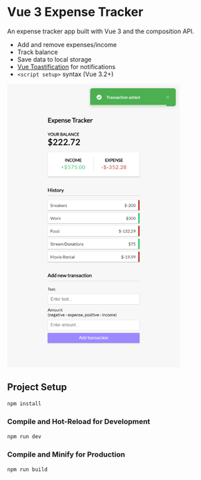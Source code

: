 # Vue 3 Expense Tracker

An expense tracker app built with Vue 3 and the composition API.

- Add and remove expenses/income
- Track balance
- Save data to local storage
- [Vue Toastification](https://github.com/Maronato/vue-toastification) for notifications
- `<script setup>` syntax (Vue 3.2+)

<img src="public/screen.png" width="400" />

## Project Setup

```sh
npm install
```

### Compile and Hot-Reload for Development

```sh
npm run dev
```

### Compile and Minify for Production

```sh
npm run build
```

